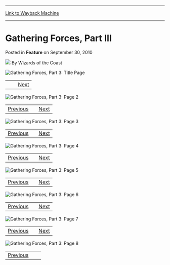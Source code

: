 
---
[Link to Wayback Machine](https://web.archive.org/web/20210429054524/https://magic.wizards.com/en/articles/archive/feature/gathering-forces-part-iii-2010-09-30)

[_metadata_:wayback_url]:- "https://magic.wizards.com/en/articles/archive/feature/gathering-forces-part-iii-2010-09-30"
[_metadata_:wayback_raw_url]:- "https://web.archive.org/web/20210429054524id_/https://magic.wizards.com/en/articles/archive/feature/gathering-forces-part-iii-2010-09-30"
[_metadata_:wayback_capture_timestamp]:- "2021-04-29 05:45:24+00:00"
[_metadata_:generator]:- "Drupal 7 (http://drupal.org)"
---


Gathering Forces, Part III
==========================



 Posted in **Feature**
 on September 30, 2010 






![](https://media.magic.wizards.com/styles/auth_small/public/images/person/wizards_author.jpg)
By Wizards of the Coast













![Gathering Forces, Part 3: Title Page](https://media.magic.wizards.com/image_legacy_migration/images/magic/daily/webcomics/Webcomic12_EN_Pt3_1.jpg)
 



|  |  |  |
| --- | --- | --- |
|  |  | [Next](#) |



![Gathering Forces, Part 3: Page 2](https://media.magic.wizards.com/image_legacy_migration/images/magic/daily/webcomics/Webcomic12_EN_Pt3_2.jpg)
 



|  |  |  |
| --- | --- | --- |
| [Previous](#) |  | [Next](#) |



![Gathering Forces, Part 3: Page 3](https://media.magic.wizards.com/image_legacy_migration/images/magic/daily/webcomics/Webcomic12_EN_Pt3_3.jpg)
 



|  |  |  |
| --- | --- | --- |
| [Previous](#) |  | [Next](#) |



![Gathering Forces, Part 3: Page 4](https://media.magic.wizards.com/image_legacy_migration/images/magic/daily/webcomics/Webcomic12_EN_Pt3_4.jpg)
 



|  |  |  |
| --- | --- | --- |
| [Previous](#) |  | [Next](#) |



![Gathering Forces, Part 3: Page 5](https://media.magic.wizards.com/image_legacy_migration/images/magic/daily/webcomics/Webcomic12_EN_Pt3_5.jpg)
 



|  |  |  |
| --- | --- | --- |
| [Previous](#) |  | [Next](#) |



![Gathering Forces, Part 3: Page 6](https://media.magic.wizards.com/image_legacy_migration/images/magic/daily/webcomics/Webcomic12_EN_Pt3_6.jpg)
 



|  |  |  |
| --- | --- | --- |
| [Previous](#) |  | [Next](#) |



![Gathering Forces, Part 3: Page 7](https://media.magic.wizards.com/image_legacy_migration/images/magic/daily/webcomics/Webcomic12_EN_Pt3_7.jpg)
 



|  |  |  |
| --- | --- | --- |
| [Previous](#) |  | [Next](#) |



![Gathering Forces, Part 3: Page 8](https://media.magic.wizards.com/image_legacy_migration/images/magic/daily/webcomics/Webcomic12_EN_Pt3_8.jpg)
 



|  |  |  |
| --- | --- | --- |
| [Previous](#) |  |  |








